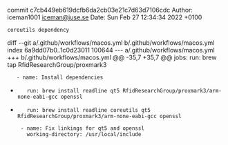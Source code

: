 commit c7cb449eb619dcfb6da2cb03e21c7d63d7106cdc
Author: iceman1001 <iceman@iuse.se>
Date:   Sun Feb 27 12:34:34 2022 +0100

    coreutils dependency

diff --git a/.github/workflows/macos.yml b/.github/workflows/macos.yml
index 6a9dd07b0..1c0d23011 100644
--- a/.github/workflows/macos.yml
+++ b/.github/workflows/macos.yml
@@ -35,7 +35,7 @@ jobs:
         run: brew tap RfidResearchGroup/proxmark3
 
       - name: Install dependencies
-        run: brew install readline qt5 RfidResearchGroup/proxmark3/arm-none-eabi-gcc openssl
+        run: brew install readline coreutils qt5 RfidResearchGroup/proxmark3/arm-none-eabi-gcc openssl
 
       - name: Fix linkings for qt5 and openssl
         working-directory: /usr/local/include
